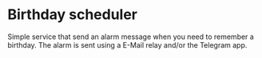 # Birthday scheduler
Simple service that send an alarm message when you need to remember a birthday.
The alarm is sent using a E-Mail relay and/or the Telegram app.
